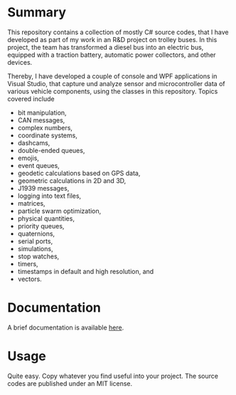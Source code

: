 # Summary

This repository contains a collection of mostly C# source codes, that I have developed as part of my work in an R&D project on trolley buses. In this project, the team has transformed a diesel bus into an electric bus, equipped with a traction battery, automatic power collectors, and other devices. 

Thereby, I have developed a couple of console and WPF applications in Visual Studio, that capture und analyze sensor and microcontroller data of various vehicle components, using the classes in this repository. Topics covered include 

- bit manipulation, 
- CAN messages, 
- complex numbers,
- coordinate systems,
- dashcams,
- double-ended queues, 
- emojis,
- event queues,
- geodetic calculations based on GPS data,
- geometric calculations in 2D and 3D,
- J1939 messages, 
- logging into text files,
- matrices,
- particle swarm optimization,
- physical quantities,
- priority queues, 
- quaternions,
- serial ports,
- simulations,
- stop watches, 
- timers,
- timestamps in default and high resolution, and
- vectors.

# Documentation

A brief documentation is available [here](https://tinko26.github.io/ao.net/).

# Usage

Quite easy. Copy whatever you find useful into your project. The source codes are published under an MIT license.
